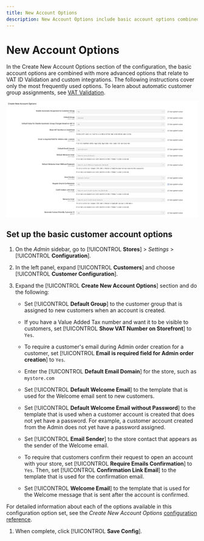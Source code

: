 ```yaml
---
title: New Account Options
description: New Account Options include basic account options combined with advanced options.
---
```


# New Account Options

In the Create New Account Options section of the configuration, the basic account options are combined with more advanced options that relate to VAT ID Validation and custom integrations. The following instructions cover only the most frequently used options. To learn about automatic customer group assignments, see [VAT Validation](../stores-purchase/vat.md).

![Create New Account Options](assets/customer-configuration-create-new-account-options.png)<!-- zoom -->

## Set up the basic customer account options

1. On the _Admin_ sidebar, go to [!UICONTROL **Stores**] > _Settings_ > [!UICONTROL **Configuration**].

1. In the left panel, expand [!UICONTROL **Customers**] and choose [!UICONTROL **Customer Configuration**].

1. Expand the [!UICONTROL **Create New Account Options**] section and do the following:

   - Set [!UICONTROL **Default Group**] to the customer group that is assigned to new customers when an account is created.

   - If you have a Value Added Tax number and want it to be visible to customers, set [!UICONTROL **Show VAT Number on Storefront**] to `Yes`.

   - To require a customer's email during Admin order creation for a customer, set [!UICONTROL **Email is required field for Admin order creation**] to `Yes`.

   - Enter the [!UICONTROL **Default Email Domain**] for the store, such as `mystore.com`

   - Set [!UICONTROL **Default Welcome Email**] to the template that is used for the Welcome email sent to new customers.

   - Set [!UICONTROL **Default Welcome Email without Password**] to the template that is used when a customer account is created that does not yet have a password. For example, a customer account created from the Admin does not yet have a password assigned.

   - Set [!UICONTROL **Email Sender**] to the store contact that appears as the sender of the Welcome email.

   - To require that customers confirm their request to open an account with your store, set [!UICONTROL **Require Emails Confirmation**] to `Yes`. Then, set [!UICONTROL **Confirmation Link Email**] to the template that is used for the confirmation email.

   - Set [!UICONTROL **Welcome Email**] to the template that is used for the Welcome message that is sent after the account is confirmed.

  For detailed information about each of the options available in this configuration option set, see the _Create New Account Options_ [configuration reference](https://docs.magento.com/user-guide/configuration/customers/customer-configuration.html).

1. When complete, click [!UICONTROL **Save Config**].
